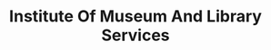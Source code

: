 ---
# This topic lives at
# https://digital.gov/topics/institute-of-museum-and-library-services

# Topic Title
title: "Institute Of Museum And Library Services"

# description — keep it short and clear
summary: ""

# Weight
weight: 1

# For more information on managing topics,
# see https://github.com/GSA/digitalgov.gov/wiki/topics
---